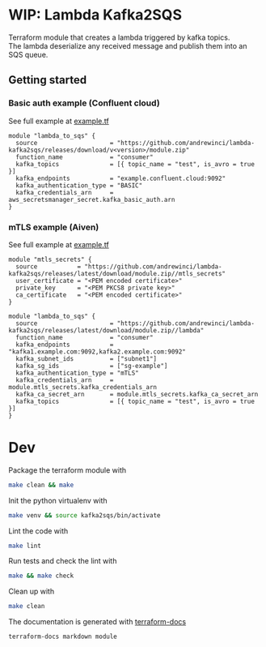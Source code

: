 # WIP: Lambda Kafka2SQS

Terraform module that creates a lambda triggered by kafka topics.  
The lambda deserialize any received message and publish them into an SQS queue.

## Getting started

### Basic auth example (Confluent cloud)

See full example at [example.tf](./examples/basic_auth/main.tf)

```hcl
module "lambda_to_sqs" {
  source                    = "https://github.com/andrewinci/lambda-kafka2sqs/releases/download/v<version>/module.zip"
  function_name             = "consumer"
  kafka_topics              = [{ topic_name = "test", is_avro = true }]
  kafka_endpoints           = "example.confluent.cloud:9092"
  kafka_authentication_type = "BASIC"
  kafka_credentials_arn     = aws_secretsmanager_secret.kafka_basic_auth.arn
}
```

### mTLS example (Aiven)

See full example at [example.tf](./examples/mtls/main.tf)

```hcl
module "mtls_secrets" {
  source           = "https://github.com/andrewinci/lambda-kafka2sqs/releases/latest/download/module.zip//mtls_secrets"
  user_certificate = "<PEM encoded certificate>"
  private_key      = "<PEM PKCS8 private key>"
  ca_certificate   = "<PEM encoded certificate>"
}

module "lambda_to_sqs" {
  source                    = "https://github.com/andrewinci/lambda-kafka2sqs/releases/latest/download/module.zip//lambda"
  function_name             = "consumer"
  kafka_endpoints           = "kafka1.example.com:9092,kafka2.example.com:9092"
  kafka_subnet_ids          = ["subnet1"]
  kafka_sg_ids              = ["sg-example"]
  kafka_authentication_type = "mTLS"
  kafka_credentials_arn     = module.mtls_secrets.kafka_credentials_arn
  kafka_ca_secret_arn       = module.mtls_secrets.kafka_ca_secret_arn
  kafka_topics              = [{ topic_name = "test", is_avro = true }]
}
```

# Dev

Package the terraform module with
```bash
make clean && make
```

Init the python virtualenv with
```bash
make venv && source kafka2sqs/bin/activate
```

Lint the code with
```bash
make lint
```

Run tests and check the lint with
```bash
make && make check
```

Clean up with
```bash
make clean
```

The documentation is generated with [terraform-docs](https://terraform-docs.io/) 
```bash
terraform-docs markdown module
```